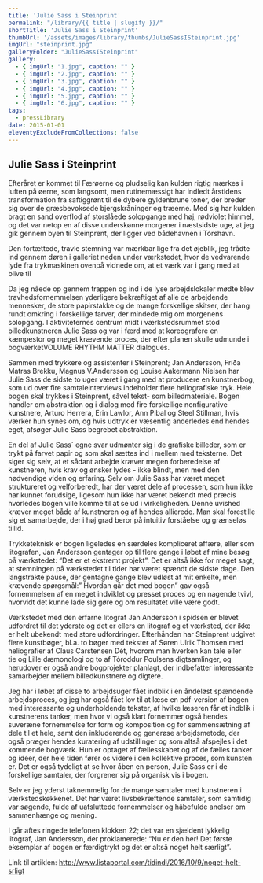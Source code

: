 ```yaml
---
title: 'Julie Sass i Steinprint'
permalink: "/library/{{ title | slugify }}/"
shortTitle: 'Julie Sass i Steinprint'
thumbUrl: '/assets/images/library/thumbs/JulieSassISteinprint.jpg'
imgUrl: "steinprint.jpg"
galleryFolder: "JulieSassISteinprint"
gallery:
  - { imgUrl: "1.jpg", caption: "" }
  - { imgUrl: "2.jpg", caption: "" }
  - { imgUrl: "3.jpg", caption: "" }
  - { imgUrl: "4.jpg", caption: "" }
  - { imgUrl: "5.jpg", caption: "" }
  - { imgUrl: "6.jpg", caption: "" }    
tags:
  - pressLibrary
date: 2015-01-01
eleventyExcludeFromCollections: false
---
```



<div class="Txt">
  <h2>Julie Sass i Steinprint</h2>
  <p>Efteråret er kommet til Færøerne og pludselig kan kulden rigtig mærkes i luften på øerne, som langsomt, men rutinemæssigt har indledt årstidens transformation fra saftiggrønt til de dybere gyldenbrune toner, der breder sig over de græsbevoksede bjergskråninger og træerne. Med sig har kulden bragt en sand overflod af storslåede solopgange med høj, rødviolet himmel, og det var netop en af disse underskønne morgener i næstsidste uge, at jeg gik gennem byen til Steinprent, der ligger ved bådehavnen i Tórshavn.</p>
  <p>Den fortættede, travle stemning var mærkbar lige fra det øjeblik, jeg trådte ind gennem døren i galleriet neden under værkstedet, hvor de vedvarende lyde fra trykmaskinen ovenpå&nbsp;vidnede om, at et værk var i gang med at blive til</p>
  <p>Da jeg nåede op gennem trappen og ind i de lyse arbejdslokaler mødte blev travhedsfornemmelsen yderligere bekræftiget af alle de arbejdende mennesker, de store papirstakke og de mange forskellige skitser, der hang rundt omkring i forskellige farver, der mindede mig om morgenens solopgang. I&nbsp;aktiviteternes centrum midt i værkstedsrummet stod billedkunstneren Julie Sass og var i færd med at koreografere en kæmpestor og meget krævende proces, der efter planen skulle udmunde i bogværketVOLUME RHYTHM MATTER dialogues.</p>
  <p>Sammen med trykkere og assistenter i Steinprent; Jan Andersson, Fríða Matras Brekku, Magnus V.Andersson og Louise Aakermann Nielsen har Julie Sass de sidste to uger været i gang med at producere en kunstnerbog, som ud over fire samtaleinterviews indeholder flere heliografiske tryk. Hele bogen skal trykkes i Steinprent, såvel tekst- som billedmateriale. Bogen handler om abstraktion og i dialog med fire forskellige nonfigurative kunstnere, Arturo Herrera, Erin Lawlor, Ann Pibal og Steel Stillman, hvis værker hun synes om, og hvis udtryk er væsentlig anderledes end hendes eget, afsøger Julie Sass begrebet abstraktion.</p>
  <p>En del af Julie Sass´ egne svar udmønter sig i de grafiske billeder, som er trykt på farvet papir og som skal sættes ind i mellem med teksterne. Det siger sig selv, at et sådant arbejde kræver megen forberedelse af kunstneren, hvis krav og ønsker lydes - ikke blindt, men med den nødvendige viden og erfaring. Selv om Julie Sass har været meget struktureret og velforberedt, har der været dele af processen, som hun ikke har kunnet forudsige, ligesom hun ikke har været bekendt med præcis hvorledes bogen ville komme til at se ud i virkeligheden. Denne uvished kræver meget både af kunstneren og af hendes allierede. Man skal forestille sig et samarbejde, der i høj grad beror på&nbsp;intuitiv forståelse og grænseløs tillid.</p>
  <p>Trykketeknisk er bogen ligeledes en særdeles kompliceret affære, eller som litografen, Jan Andersson gentager op til flere gange i løbet af mine besøg på værkstedet: “Det er et ekstremt projekt”. Det er altså ikke for meget sagt, at stemningen på værkstedet til tider har været spændt de sidste dage. Den langstrakte pause, der gentagne gange blev udløst af mit enkelte, men krævende spørgsmål:” Hvordan går det med bogen” gav også fornemmelsen af en meget indviklet og presset proces og en nagende tvivl, hvorvidt det kunne lade sig gøre og om resultatet ville være godt.</p>
  <p>Værkstedet med den erfarne litograf Jan Andersson i spidsen er blevet udfordret til det yderste og det er ellers en litograf og et værksted, der ikke er helt ubekendt med store udfordringer. Efterhånden har Steinprent udgivet flere kunstbøger, bl.a. to bøger med tekster af Søren Ulrik Thomsen med heliografier af Claus Carstensen&nbsp;Dét, hvorom man hverken kan tale eller tie&nbsp;og&nbsp;Lille dæmonologi&nbsp;og to af Tóroddur Poulsens digtsamlinger,&nbsp;og herudover er også andre bogprojekter planlagt, der indbefatter interessante samarbejder mellem billedkunstnere og digtere.</p>
  <p>Jeg har i løbet af disse to arbejdsuger fået indblik i en åndeløst spændende arbejdsproces, og jeg har også fået lov til at læse en pdf-version af bogen med interessante og underholdende tekster, af hvilke læseren får et indblik i kunstnerens tanker, men hvor vi også klart fornemmer også hendes suveræne fornemmelse for form og komposition og for sammensætning af dele til et hele, samt den inkluderende og generøse arbejdsmetode, der også præger hendes kuratering af udstillinger og som altså afspejles i det kommende bogværk. Hun er optaget af fællesskabet og af de fælles tanker og idéer, der hele tiden fører os videre i den kollektive proces, som kunsten er. Det er også tydeligt at se hvor åben en person, Julie Sass er i de forskellige samtaler, der forgrener sig på organisk vis i bogen.</p>
  <p>Selv er jeg yderst taknemmelig for de mange samtaler med kunstneren i værkstedskøkkenet. Det har været livsbekræftende samtaler, som samtidig var søgende,&nbsp;fulde af uafsluttede fornemmelser og håbefulde anelser om sammenhænge og mening.</p>
  <p>I går aftes ringede telefonen klokken 22;&nbsp;det var en sjældent lykkelig litograf, Jan Andersson, der proklamerede: “Nu er den her! Det første eksemplar af bogen er færdigtrykt og det er altså noget helt særligt”.</p>
  <p>Link til artiklen:&nbsp;<a href="http://www.listaportal.com/tidindi/2016/10/9/noget-helt-srligt" target="_blank">http://www.listaportal.com/tidindi/2016/10/9/noget-helt-srligt</a></p>
</div>
